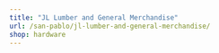 ```yaml
---
title: "JL Lumber and General Merchandise"
url: /san-pablo/jl-lumber-and-general-merchandise/
shop: hardware
---
```

